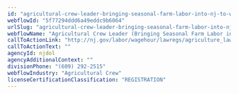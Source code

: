 ```yaml
---
id: "agricultural-crew-leader-bringing-seasonal-farm-labor-into-nj-to-work"
webflowId: "5f77294ddd6a49eddc9b6064"
urlSlug: "agricultural-crew-leader-bringing-seasonal-farm-labor-into-nj-to-work"
webflowName: "Agricultural Crew Leader (Bringing Seasonal Farm Labor into NJ to Work)"
callToActionLink: "http://nj.gov/labor/wagehour/lawregs/agriculture_law.html"
callToActionText: ""
agencyId: njdol
agencyAdditionalContext: ""
divisionPhone: "(609) 292-2515"
webflowIndustry: "Agricultural Crew"
licenseCertificationClassification: "REGISTRATION"
---
```

